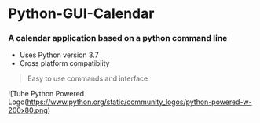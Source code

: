 # Python-GUI-Calendar
### A calendar application based on a python command line  
* Uses Python version 3.7
* Cross platform compatibiity 
> Easy to use commands and interface 

  ![Tuhe Python Powered Logo(https://www.python.org/static/community_logos/python-powered-w-200x80.png)

